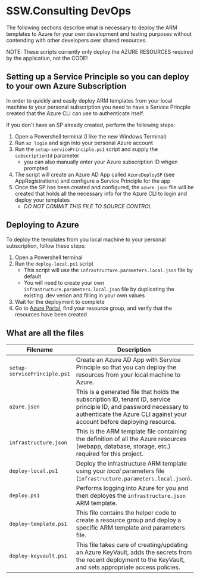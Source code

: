 # SSW.Consulting DevOps

The following sections describe what is necessary to deploy the ARM templates to Azure for your own development and testing purposes without contending with other developers over shared resources.

NOTE: These scripts currently only deploy the AZURE RESOURCES required by the applicatiun, not the CODE!

## Setting up a Service Principle so you can deploy to your own Azure Subscription

In order to quickly and easily deploy ARM templates from your local machine to your personal subscription you need to have a Service Princple created that the Azure CLI can use to authenticate itself.

If you don't have an SP already created, perform the following steps:

1. Open a Powershell terminal (I like the new Windows Terminal)
1. Run `az login` and sign into your personal Azure account
1. Run the `setup-servicePrinciple.ps1` script and supply the `subscriptionId` parameter
   * you can also manually enter your Azure subscription ID whgen prompted
1. The script will create an Azure AD App called `AzureDeploySP` (see AppRegistrations) and configure a Service Principle for the app
1. Once the SP has been created and configured, the `azure.json` file will be created that holds all the necessary info for the Azure CLI to login and deploy your templates
   * *DO NOT COMMIT THIS FILE TO SOURCE CONTROL*

## Deploying to Azure

To deploy the templates from you local machine to your personal subscription, follow these steps:

1. Open a Powershell terminal
1. Run the `deploy-local.ps1` script
    * This script will use the `infrastructure.parameters.local.json` file by default
    * You will need to create your own `infrastructure.parameters.local.json` file by duplicating the existing .dev verion and filling in your own values
1. Wait for the deployment to complete
1. Go to [Azure Portal](portal.azure.com), find your resource group, and verify that the resources have been created

## What are all the files
|Filename|Description|
|-|-|
|`setup-servicePrinciple.ps1` | Create an Azure AD App with Service Principle so that you can deploy the resources from your local machine to Azure. |
|`azure.json`| This is a generated file that holds the subscription ID, tenant ID, service principle ID, and password necessary to authenticate the Azure CLI against your account before deploying resource. |
|`infrastructure.json`| This is the ARM template file containing the definition of all the Azure resources (webapp, database, storage, etc.) required for this project. |
|`deploy-local.ps1`| Deploy the infrastructure ARM template using your *local* parameters file (`infrastructure.parameters.local.json`). |
|`deploy.ps1`| Performs logging into Azure for you and then deployes the `infrastructure.json` ARM template. |
|`deploy-template.ps1`| This file contains the helper code to create a resource group and deploy a specific ARM template and parameters file. |
|`deploy-keyvault.ps1`| This file takes care of creating/updating an Azure KeyVault, adds the secrets from the recent deployment to the KeyVault, and sets appropriate access policies. |


